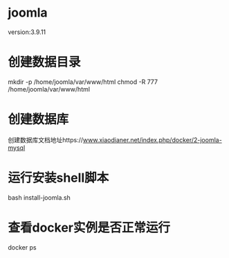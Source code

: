 # joomla
version:3.9.11
# 创建数据目录
mkdir -p /home/joomla/var/www/html
chmod -R 777 /home/joomla/var/www/html
# 创建数据库
创建数据库文档地址https://www.xiaodianer.net/index.php/docker/2-joomla-mysql
# 运行安装shell脚本
bash install-joomla.sh 
# 查看docker实例是否正常运行
docker ps
